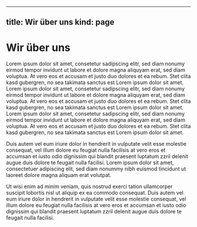 -----
title: Wir über uns
kind: page
-----
# Wir über uns

Lorem ipsum dolor sit amet, consetetur sadipscing elitr, sed diam nonumy
eirmod tempor invidunt ut labore et dolore magna aliquyam erat, sed diam
voluptua. At vero eos et accusam et justo duo dolores et ea rebum. Stet
clita kasd gubergren, no sea takimata sanctus est Lorem ipsum dolor sit
amet. Lorem ipsum dolor sit amet, consetetur sadipscing elitr, sed diam
nonumy eirmod tempor invidunt ut labore et dolore magna aliquyam erat,
sed diam voluptua. At vero eos et accusam et justo duo dolores et ea
rebum. Stet clita kasd gubergren, no sea takimata sanctus est Lorem
ipsum dolor sit amet. Lorem ipsum dolor sit amet, consetetur sadipscing
elitr, sed diam nonumy eirmod tempor invidunt ut labore et dolore magna
aliquyam erat, sed diam voluptua. At vero eos et accusam et justo duo
dolores et ea rebum. Stet clita kasd gubergren, no sea takimata sanctus
est Lorem ipsum dolor sit amet.

Duis autem vel eum iriure dolor in hendrerit in vulputate velit esse
molestie consequat, vel illum dolore eu feugiat nulla facilisis at vero
eros et accumsan et iusto odio dignissim qui blandit praesent luptatum
zzril delenit augue duis dolore te feugait nulla facilisi. Lorem ipsum
dolor sit amet, consectetuer adipiscing elit, sed diam nonummy nibh
euismod tincidunt ut laoreet dolore magna aliquam erat volutpat.

Ut wisi enim ad minim veniam, quis nostrud exerci tation ullamcorper
suscipit lobortis nisl ut aliquip ex ea commodo consequat. Duis autem
vel eum iriure dolor in hendrerit in vulputate velit esse molestie
consequat, vel illum dolore eu feugiat nulla facilisis at vero eros et
accumsan et iusto odio dignissim qui blandit praesent luptatum zzril
delenit augue duis dolore te feugait nulla facilisi.
